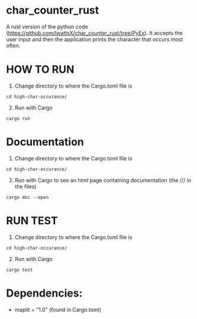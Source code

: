 # char_counter_rust
A rust version of the python code (https://github.com/IwattsX/char_counter_rust/tree/PyEx). It accepts the user input and then the application prints the character that occurs most often.

# HOW TO RUN
1) Change directory to where the Cargo.toml file is
```
cd high-char-occurance/
```

2) Run with Cargo
```
cargo run
```


# Documentation
1) Change directory to where the Cargo.toml file is
```
cd high-char-occurance/
```

2) Run with Cargo to see an html page containing documentation (the /// in the files)
```
cargo doc --open
```


# RUN TEST
1) Change directory to where the Cargo.toml file is
```
cd high-char-occurance/
```

2) Run with Cargo
```
cargo test
```



# Dependencies:
- maplit = "1.0" (found in Cargo.toml)

